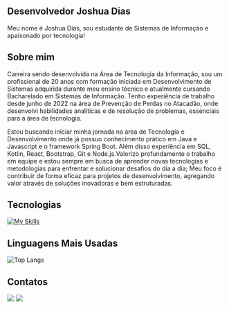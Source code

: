 ## Desenvolvedor Joshua Dias
Meu nome é Joshua Dias, sou estudante de Sistemas de Informação e apaixonado por tecnologia!

## Sobre mim
Carreira sendo desenvolvida na Área de Tecnologia da Informação, sou um profissional de 20 anos com formação iniciada em Desenvolvimento de Sistemas adquirida durante meu ensino técnico e atualmente cursando Bacharelado em Sistemas de Informação. Tenho experiência de trabalho desde junho de 2022 na área de Prevenção de Perdas no Atacadão, onde desenvolvi habilidades analíticas e de resolução de problemas, essenciais para a área de tecnologia. 

Estou buscando iniciar minha jornada na área de Tecnologia e Desenvolvimento onde já possuo conhecimento prático em Java e Javascript e o framework Spring Boot. Além disso experiência em SQL, Kotlin, React, Bootstrap, Git e Node.js.Valorizo profundamente o trabalho em equipe e estou sempre em busca de aprender novas tecnologias e metodologias para enfrentar e solucionar desafios do dia a dia; Meu foco é contribuir de forma eficaz para projetos de desenvolvimento, agregando valor através de soluções inovadoras e bem estruturadas.

## Tecnologias

[![My Skills](https://skillicons.dev/icons?i=java,spring,python,kotlin,mysql,postgres,js,nodejs,react,git,aws,docker&perline=17)](https://skillicons.dev)

## Linguagens Mais Usadas

![Top Langs](https://github-readme-stats.vercel.app/api/top-langs/?username=joshuadias06&layout=compact&langs_count=6&theme=dark)

## Contatos
<div>
  <a href="https://www.linkedin.com/in/joshua-dias-8960121ba/"><img src = "https://img.shields.io/badge/LinkedIn-0077B5?style=for-the-badge&logo=linkedin&logoColor=white"></a>
  <a href="joshua.dbf@gmail.com"><img src= "https://img.shields.io/badge/Gmail-D14836?style=for-the-badge&logo=gmail&logoColor=white"></a>
</div>
